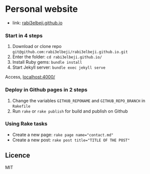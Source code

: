# Personal website

- link: [rabi3elbeji.github.io](https://rabi3elbeji.github.io)

### Start in 4 steps

1. Download or clone repo `git@github.com:rabi3elbeji/rabi3elbeji.github.io.git`
2. Enter the folder: `cd rabi3elbeji.github.io/`
3. Install Ruby gems: `bundle install`
4. Start Jekyll server: `bundle exec jekyll serve`

Access, [localhost:4000/](http://localhost:4000/)

### Deploy in Github pages in 2 steps

1. Change the variables `GITHUB_REPONAME` and `GITHUB_REPO_BRANCH` in `Rakefile`
2. Run `rake` or `rake publish` for build and publish on Github

### Using Rake tasks

* Create a new page: `rake page name="contact.md"`
* Create a new post: `rake post title="TITLE OF THE POST"`


## Licence
MIT
